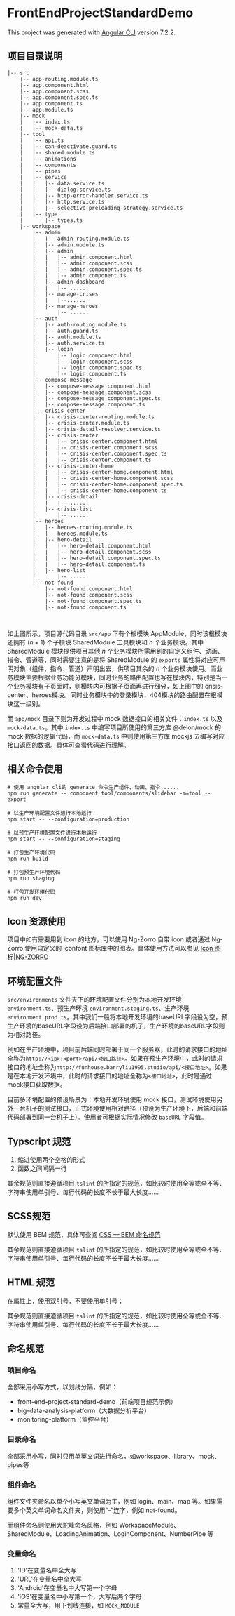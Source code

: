# FrontEndProjectStandardDemo

This project was generated with [Angular CLI](https://github.com/angular/angular-cli) version 7.2.2.



## 项目目录说明

```
|-- src
    |-- app-routing.module.ts
    |-- app.component.html
    |-- app.component.scss
    |-- app.component.spec.ts
    |-- app.component.ts
    |-- app.module.ts
    |-- mock
    |   |-- index.ts
    |   |-- mock-data.ts
    |-- tool
    |   |-- api.ts
    |   |-- can-deactivate.guard.ts
    |   |-- shared.module.ts
    |   |-- animations
    |   |-- components
    |   |-- pipes
    |   |-- service
    |   |   |-- data.service.ts
    |   |   |-- dialog.service.ts
    |   |   |-- http-error-handler.service.ts
    |   |   |-- http.service.ts
    |   |   |-- selective-preloading-strategy.service.ts
    |   |-- type
    |       |-- types.ts
    |-- workspace
        |-- admin
        |   |-- admin-routing.module.ts
        |   |-- admin.module.ts
        |   |-- admin
        |   |   |-- admin.component.html
        |   |   |-- admin.component.scss
        |   |   |-- admin.component.spec.ts
        |   |   |-- admin.component.ts
        |   |-- admin-dashboard
        |   |   |-- ......
        |   |-- manage-crises
        |   |   |--......
        |   |-- manage-heroes
        |       |-- ......
        |-- auth
        |   |-- auth-routing.module.ts
        |   |-- auth.guard.ts
        |   |-- auth.module.ts
        |   |-- auth.service.ts
        |   |-- login
        |       |-- login.component.html
        |       |-- login.component.scss
        |       |-- login.component.spec.ts
        |       |-- login.component.ts
        |-- compose-message
        |   |-- compose-message.component.html
        |   |-- compose-message.component.scss
        |   |-- compose-message.component.spec.ts
        |   |-- compose-message.component.ts
        |-- crisis-center
        |   |-- crisis-center-routing.module.ts
        |   |-- crisis-center.module.ts
        |   |-- crisis-detail-resolver.service.ts
        |   |-- crisis-center
        |   |   |-- crisis-center.component.html
        |   |   |-- crisis-center.component.scss
        |   |   |-- crisis-center.component.spec.ts
        |   |   |-- crisis-center.component.ts
        |   |-- crisis-center-home
        |   |   |-- crisis-center-home.component.html
        |   |   |-- crisis-center-home.component.scss
        |   |   |-- crisis-center-home.component.spec.ts
        |   |   |-- crisis-center-home.component.ts
        |   |-- crisis-detail
        |   |   |-- ......
        |   |-- crisis-list
        |       |-- ......
        |-- heroes
        |   |-- heroes-routing.module.ts
        |   |-- heroes.module.ts
        |   |-- hero-detail
        |   |   |-- hero-detail.component.html
        |   |   |-- hero-detail.component.scss
        |   |   |-- hero-detail.component.spec.ts
        |   |   |-- hero-detail.component.ts
        |   |-- hero-list
        |       |-- ......
        |-- not-found
            |-- not-found.component.html
            |-- not-found.component.scss
            |-- not-found.component.spec.ts
            |-- not-found.component.ts



```



如上图所示，项目源代码目录 `src/app` 下有个根模块 AppModule，同时该根模块还拥有 $(n+1)$ 个子模块 SharedModule 工具模块和 $n$ 个业务模块。其中 SharedModule 模块提供项目其他 $n$ 个业务模块所需用到的自定义组件、动画、指令、管道等，同时需要注意的是将 SharedModule 的 `exports` 属性将对应可声明对象（组件、指令、管道）声明出去，供项目其余的 $n$ 个业务模块使用。而业务模块主要根据业务功能分模块，同时业务的路由配置也写在模块内，特别是当一个业务模块有子页面时，则模块内可根据子页面再进行细分，如上图中的 crisis-center、heroes模块。同时业务模块中的登录模块，404模块的路由配置在根模块这一级别。

而 `app/mock` 目录下则为开发过程中 mock 数据接口的相关文件：`index.ts` 以及 `mock-data.ts`。其中 `index.ts` 中编写项目所使用的第三方库 @delon/mock 的 mock 数据的逻辑代码，而 `mock-data.ts` 中则使用第三方库 mockjs 去编写对应接口返回的数据。具体可查看代码进行理解。



## 相关命令使用

```shell
# 使用 angular cli的 generate 命令生产组件、动画、指令......
npm run generate -- component tool/components/slidebar -m=tool --export

# 以生产环境配置文件进行本地运行
npm start -- --configuration=production

# 以预生产环境配置文件进行本地运行
npm start -- --configuration=staging

# 打包生产环境代码
npm run build

# 打包预生产环境代码
npm run staging

# 打包开发环境代码
npm run dev
```



## Icon 资源使用

项目中如有需要用到 icon 的地方，可以使用 Ng-Zorro 自带 icon 或者通过 Ng-Zorro 使用自定义的 iconfont 图标库中的图表。具体使用方法可以参见 [Icon 图标|NG-ZORRO](https://ng.ant.design/components/icon/zh#components-icon-demo-custom)



## 环境配置文件

`src/environments` 文件夹下的环境配置文件分别为本地开发环境 `environment.ts`、预生产环境 `environment.staging.ts`、生产环境 `environment.prod.ts`。其中我们一般将本地开发环境的baseURL字段设为空，预生产环境的baseURL字段设为后端接口部署的机子，生产环境的baseURL字段则为相对路径。

例如在生产环境中，项目前后端同时部署于同一个服务器，此时的请求接口的地址全称为`http://<ip>:<port>/api/<接口路径>`。如果在预生产环境中，此时的请求接口的地址全称为`http://funhouse.barryliu1995.studio/api/<接口地址>`。如果是在本地开发环境中，此时的请求接口的地址全称为`<接口地址>`，此时是通过mock接口获取数据。

目前多环境配置的预设场景为：本地开发环境使用 mock 接口，测试环境使用另外一台机子的测试接口，正式环境使用相对路径（预设为生产环境下，后端和前端代码部署到同一台机子上）。使用者可根据实际情况修改 `baseURL` 字段值。



## Typscript 规范

1. 缩进使用两个空格的形式
2. 函数之间间隔一行

其余规范则直接遵循项目 `tslint` 的所指定的规范，如比较时使用全等或全不等、字符串使用单引号、每行代码的长度不长于最大长度......



## SCSS规范

默认使用 BEM 规范，具体可查阅 [CSS — BEM 命名规范](https://juejin.im/post/5b925e616fb9a05cdd2ce70d)

其余规范则直接遵循项目 `tslint` 的所指定的规范，如比较时使用全等或全不等、字符串使用单引号、每行代码的长度不长于最大长度......



## HTML 规范
在属性上，使用双引号，不要使用单引号；

其余规范则直接遵循项目 `tslint` 的所指定的规范，如比较时使用全等或全不等、字符串使用单引号、每行代码的长度不长于最大长度......




## 命名规范

### 项目命名

全部采用小写方式，以划线分隔，例如：

* front-end-project-standard-demo（前端项目规范示例）
* big-data-analysis-platform（大数据分析平台）
* monitoring-platform（监控平台）



### 目录命名
全部采用小写，同时只用单英文词进行命名，如workspace、library、mock、pipes等



### 组件命名

组件文件夹命名以单个小写英文单词为主，例如 login、main、map 等。如果需要多个英文单词命名文件夹，则使用“-”连字，例如 not-found。

而组件命名则使用大驼峰命名风格，例如 WorkspaceModule、SharedModule、LoadingAnimation、LoginComponent、NumberPipe 等




### 变量命名
1. 'ID'在变量名中全大写
2. 'URL'在变量名中全大写
3. 'Android'在变量名中大写第一个字母
4. 'iOS'在变量名中小写第一个，大写后两个字母
5. 常量全大写，用下划线连接，如 `MOCK_MODULE`





